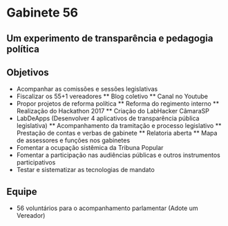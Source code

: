 # Gabinete 56
## Um experimento de transparência e pedagogia política

## Objetivos
* Acompanhar as comissões e sessões legislativas
* Fiscalizar os 55+1 vereadores
** Blog coletivo
** Canal no Youtube
* Propor projetos de reforma política
** Reforma do regimento interno
** Realização do Hackathon 2017
** Criação do LabHacker CâmaraSP
* LabDeApps (Desenvolver 4 aplicativos de transparência pública legislativa)
** Acompanhamento da tramitação e processo legislativo
** Prestação de contas e verbas de gabinete
** Relatoria aberta 
** Mapa de assessores e funções nos gabinetes
* Fomentar a ocupação sistêmica da Tribuna Popular
* Fomentar a participação nas audiências públicas e outros instrumentos participativos
* Testar e sistematizar as tecnologias de mandato

## Equipe
* 56 voluntários para o acompanhamento parlamentar (Adote um Vereador)
